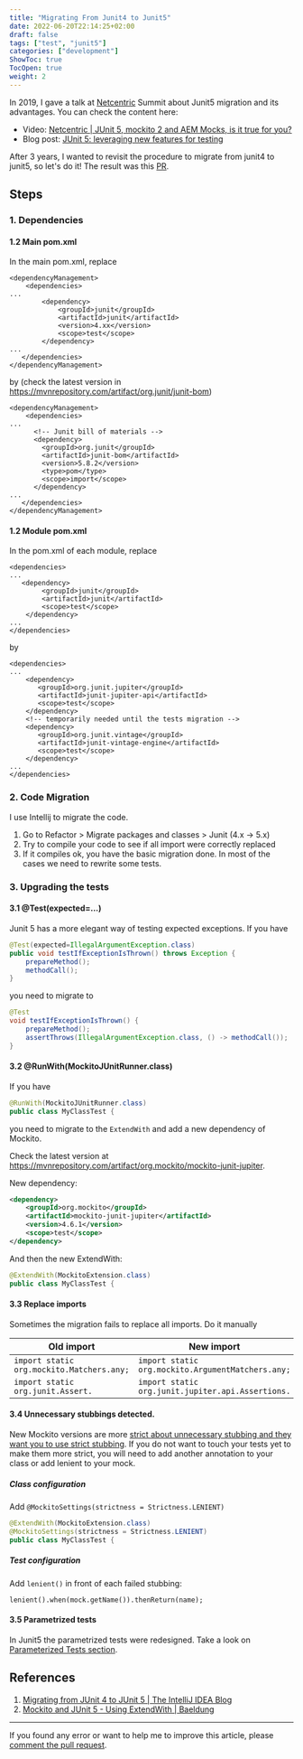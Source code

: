 ```yaml
---
title: "Migrating From Junit4 to Junit5"
date: 2022-06-20T22:14:25+02:00
draft: false
tags: ["test", "junit5"]
categories: ["development"]
ShowToc: true
TocOpen: true
weight: 2
---
```


In 2019, I gave a talk at [Netcentric](https://www.netcentric.biz/) Summit about Junit5 migration and its advantages. You can check the content here:
- Video: [Netcentric | JUnit 5, mockito 2 and AEM Mocks, is it true for you?](https://www.youtube.com/watch?v=XJiZbnbu6uc)
- Blog post: [JUnit 5: leveraging new features for testing](https://www.netcentric.biz/insights/2020/07/junit5-new-features.html) 

After 3 years, I wanted to revisit the procedure to migrate from junit4 to junit5, so let's do it! The result was this [PR](https://github.com/Netcentric/accesscontroltool/pull/637).

## Steps

### 1. Dependencies

#### 1.2 Main pom.xml

In the main pom.xml, replace

```
<dependencyManagement>
    <dependencies>
...
        <dependency>
            <groupId>junit</groupId>
            <artifactId>junit</artifactId>
            <version>4.xx</version>
            <scope>test</scope>
        </dependency>
...
   </dependencies>
</dependencyManagement>
```
by (check the latest version in https://mvnrepository.com/artifact/org.junit/junit-bom)
```
<dependencyManagement>
    <dependencies>
...
      <!-- Junit bill of materials -->
      <dependency>
        <groupId>org.junit</groupId>
        <artifactId>junit-bom</artifactId>        
        <version>5.8.2</version>
        <type>pom</type>
        <scope>import</scope> 
      </dependency>
...
   </dependencies>
</dependencyManagement>
```

#### 1.2 Module pom.xml


In the pom.xml of each module, replace

```
<dependencies>
...
   <dependency>
        <groupId>junit</groupId>
        <artifactId>junit</artifactId>
        <scope>test</scope>
    </dependency>
...
</dependencies>
```
by
```
<dependencies>
...
    <dependency>
       <groupId>org.junit.jupiter</groupId>
       <artifactId>junit-jupiter-api</artifactId>
       <scope>test</scope>
    </dependency>
    <!-- temporarily needed until the tests migration -->
    <dependency>
       <groupId>org.junit.vintage</groupId>
       <artifactId>junit-vintage-engine</artifactId>
       <scope>test</scope>
    </dependency>
...
</dependencies>
```

### 2. Code Migration

I use Intellij to migrate the code.

1. Go to Refactor > Migrate packages and classes > Junit (4.x -> 5.x)
2. Try to compile your code to see if all import were correctly replaced
3. If it compiles ok, you have the basic migration done. In most of the cases we need to rewrite some tests.

### 3. Upgrading the tests

#### 3.1 @Test(expected=...)

Junit 5 has a more elegant way of testing expected exceptions. If you have

```java
@Test(expected=IllegalArgumentException.class)
public void testIfExceptionIsThrown() throws Exception {
    prepareMethod();
    methodCall();
}
```

you need to migrate to

```java
@Test
void testIfExceptionIsThrown() {
    prepareMethod();
    assertThrows(IllegalArgumentException.class, () -> methodCall());
}
```

#### 3.2 @RunWith(MockitoJUnitRunner.class)

If you have

```java
@RunWith(MockitoJUnitRunner.class)
public class MyClassTest {
```

you need to migrate to the `ExtendWith` and add a new dependency of Mockito. 

Check the latest version at https://mvnrepository.com/artifact/org.mockito/mockito-junit-jupiter.

New dependency:
```xml
<dependency>
    <groupId>org.mockito</groupId>
    <artifactId>mockito-junit-jupiter</artifactId>
    <version>4.6.1</version>
    <scope>test</scope>
</dependency>
```

And then the new ExtendWith:
```java
@ExtendWith(MockitoExtension.class)
public class MyClassTest {
```

#### 3.3 Replace imports

Sometimes the migration fails to replace all imports. Do it manually

| Old import                                | New import                                         |
|-------------------------------------------|----------------------------------------------------|
| `import static org.mockito.Matchers.any;` | `import static org.mockito.ArgumentMatchers.any;`  | 
| `import static org.junit.Assert.`         | `import static org.junit.jupiter.api.Assertions.`  |  

#### 3.4 Unnecessary stubbings detected.

New Mockito versions are more [strict about unnecessary stubbing and they want you to use strict stubbing](http://blog.mockito.org/2018/07/new-mockito-api-lenient.html). 
If you do not want to touch your tests yet to make them more strict, you will need to add another annotation to your class or add lenient to your mock.

##### Class configuration

Add `@MockitoSettings(strictness = Strictness.LENIENT)`

```java
@ExtendWith(MockitoExtension.class)
@MockitoSettings(strictness = Strictness.LENIENT)
public class MyClassTest {
```

##### Test configuration

Add `lenient()` in front of each failed stubbing:

```
lenient().when(mock.getName()).thenReturn(name);
```

#### 3.5 Parametrized tests

In Junit5 the parametrized tests were redesigned. Take a look on [Parameterized Tests section](https://junit.org/junit5/docs/current/user-guide/#writing-tests-parameterized-tests).

## References
1. [Migrating from JUnit 4 to JUnit 5 | The IntelliJ IDEA Blog](https://blog.jetbrains.com/idea/2020/08/migrating-from-junit-4-to-junit-5/)
2. [Mockito and JUnit 5 - Using ExtendWith | Baeldung](https://www.baeldung.com/mockito-junit-5-extension)
---

If you found any error or want to help me to improve this article, please [comment the pull request](https://github.com/tomasalmeida/tomasalmeida.github.io/pull/7).